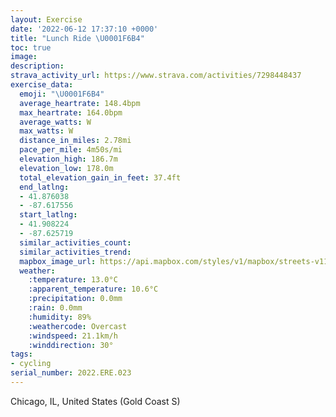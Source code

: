 ```yaml
---
layout: Exercise
date: '2022-06-12 17:37:10 +0000'
title: "Lunch Ride \U0001F6B4"
toc: true
image:
description:
strava_activity_url: https://www.strava.com/activities/7298448437
exercise_data:
  emoji: "\U0001F6B4"
  average_heartrate: 148.4bpm
  max_heartrate: 164.0bpm
  average_watts: W
  max_watts: W
  distance_in_miles: 2.78mi
  pace_per_mile: 4m50s/mi
  elevation_high: 186.7m
  elevation_low: 178.0m
  total_elevation_gain_in_feet: 37.4ft
  end_latlng:
  - 41.876038
  - -87.617556
  start_latlng:
  - 41.908224
  - -87.625719
  similar_activities_count:
  similar_activities_trend:
  mapbox_image_url: https://api.mapbox.com/styles/v1/mapbox/streets-v11/static/path-5+787af2-1.0(kex~FvkyuOz%40wAHG%7CAWdCi%40LAd%40Mr%40IrAWL%3FZEt%40QLAZKLKLElBe%40r%40WpGyAp%40%5B%60%40%5B%7C%40qAXm%40Z_APq%40RuA%5EsGLeANs%40P%5DRY%5E%5BpFyCfBeAXMhF_DbBmA%7C%40s%40f%40QXO%60JmF%7C%40s%40bBgAtB_Bb%40QVQp%40%5D%7C%40Wt%40Cd%40%3FZAL%40VTLFf%40%40bAGT%3Fb%40MVBNCz%40%40l%40I%7CB%40j%40D%5EL%7C%40TJE%3FEDABHBGGKEAt%40MBGV%5DDBPADPBBDADIDHNFb%40F%5EIbAIv%40A%60AS%5EOK%40F%40~AKh%40%3FhAGR%3FRCzAGRE%60%40STEz%40AJBhCHZHd%40%5Ef%40r%40%5Cz%40T%60AJtABrDJr%40Tp%40Zh%40b%40b%40VRtBhAt%40NfAFb%40CjCAv%40BpB%3FtACXBNCLB%5CC%7CB%3Fx%40CzHIDB%3FpBFn%40E%7CAFIRk%40%40%7B%40CMGKIG%7B%40G),pin-s-s+e5b22e(-87.62572,41.90822),pin-s-f+89ae00(-87.61756000000005,41.87602999999995)/auto/800x800?access_token=pk.eyJ1Ijoiam9zaGJlY2ttYW4iLCJhIjoiY205eWR2aDd1MWZ6djJrbXc4a3M0bWZleiJ9.XiG9OWkNcZk2QzjJbxLB4A
  weather:
    :temperature: 13.0°C
    :apparent_temperature: 10.6°C
    :precipitation: 0.0mm
    :rain: 0.0mm
    :humidity: 89%
    :weathercode: Overcast
    :windspeed: 21.1km/h
    :winddirection: 30°
tags:
- cycling
serial_number: 2022.ERE.023
---
```

Chicago, IL, United States (Gold Coast S)

